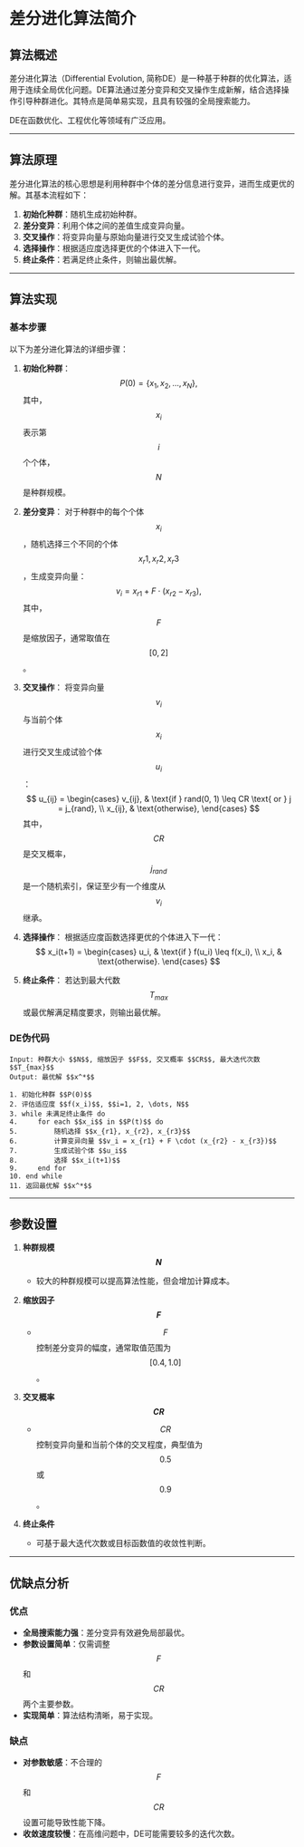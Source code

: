 # 差分进化算法简介

## 算法概述

差分进化算法（Differential Evolution, 简称DE）是一种基于种群的优化算法，适用于连续全局优化问题。DE算法通过差分变异和交叉操作生成新解，结合选择操作引导种群进化。其特点是简单易实现，且具有较强的全局搜索能力。

DE在函数优化、工程优化等领域有广泛应用。

---

## 算法原理

差分进化算法的核心思想是利用种群中个体的差分信息进行变异，进而生成更优的解。其基本流程如下：

1. **初始化种群**：随机生成初始种群。
2. **差分变异**：利用个体之间的差值生成变异向量。
3. **交叉操作**：将变异向量与原始向量进行交叉生成试验个体。
4. **选择操作**：根据适应度选择更优的个体进入下一代。
5. **终止条件**：若满足终止条件，则输出最优解。

---

## 算法实现

### 基本步骤

以下为差分进化算法的详细步骤：

1. **初始化种群**：
   $$
   P(0) = \{x_1, x_2, \dots, x_N\},
   $$
   其中，$$x_i$$ 表示第 $$i$$ 个个体，$$N$$ 是种群规模。

2. **差分变异**：
   对于种群中的每个个体 $$x_i$$，随机选择三个不同的个体 $$x_r1, x_r2, x_r3$$，生成变异向量：
   $$
   v_i = x_{r1} + F \cdot (x_{r2} - x_{r3}),
   $$
   其中，$$F$$ 是缩放因子，通常取值在 $$[0, 2]$$。

3. **交叉操作**：
   将变异向量 $$v_i$$ 与当前个体 $$x_i$$ 进行交叉生成试验个体 $$u_i$$：
   $$
   u_{ij} = \begin{cases}
   v_{ij}, & \text{if } rand(0, 1) \leq CR \text{ or } j = j_{rand}, \\
   x_{ij}, & \text{otherwise},
   \end{cases}
   $$
   其中，$$CR$$ 是交叉概率，$$j_{rand}$$ 是一个随机索引，保证至少有一个维度从 $$v_i$$ 继承。

4. **选择操作**：
   根据适应度函数选择更优的个体进入下一代：
   $$
   x_i(t+1) = \begin{cases}
   u_i, & \text{if } f(u_i) \leq f(x_i), \\
   x_i, & \text{otherwise}.
   \end{cases}
   $$

5. **终止条件**：
   若达到最大代数 $$T_{max}$$ 或最优解满足精度要求，则输出最优解。

### DE伪代码

```pseudo
Input: 种群大小 $$N$$, 缩放因子 $$F$$, 交叉概率 $$CR$$, 最大迭代次数 $$T_{max}$$
Output: 最优解 $$x^*$$

1. 初始化种群 $$P(0)$$
2. 评估适应度 $$f(x_i)$$, $$i=1, 2, \dots, N$$
3. while 未满足终止条件 do
4.     for each $$x_i$$ in $$P(t)$$ do
5.         随机选择 $$x_{r1}, x_{r2}, x_{r3}$$
6.         计算变异向量 $$v_i = x_{r1} + F \cdot (x_{r2} - x_{r3})$$
7.         生成试验个体 $$u_i$$
8.         选择 $$x_i(t+1)$$
9.     end for
10. end while
11. 返回最优解 $$x^*$$
```

---

## 参数设置

1. **种群规模 $$N$$**
   - 较大的种群规模可以提高算法性能，但会增加计算成本。

2. **缩放因子 $$F$$**
   - $$F$$ 控制差分变异的幅度，通常取值范围为 $$[0.4, 1.0]$$。

3. **交叉概率 $$CR$$**
   - $$CR$$ 控制变异向量和当前个体的交叉程度，典型值为 $$0.5$$ 或 $$0.9$$。

4. **终止条件**
   - 可基于最大迭代次数或目标函数值的收敛性判断。

---

## 优缺点分析

### 优点
- **全局搜索能力强**：差分变异有效避免局部最优。
- **参数设置简单**：仅需调整 $$F$$ 和 $$CR$$ 两个主要参数。
- **实现简单**：算法结构清晰，易于实现。

### 缺点

- **对参数敏感**：不合理的 $$F$$ 和 $$CR$$ 设置可能导致性能下降。
- **收敛速度较慢**：在高维问题中，DE可能需要较多的迭代次数。

